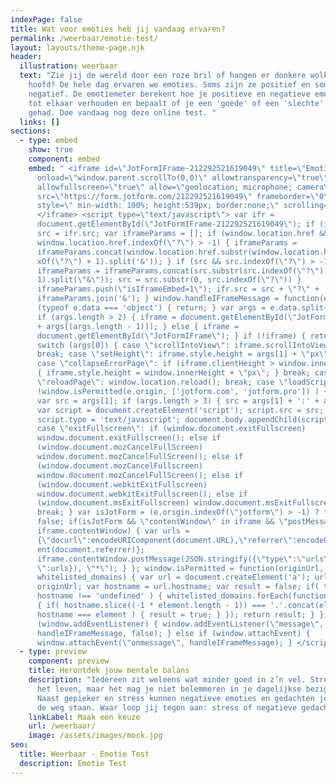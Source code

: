 ```yaml
---
indexPage: false
title: Wat voor emoties heb jij vandaag ervaren?
permalink: /weerbaar/emotie-test/
layout: layouts/theme-page.njk
header:
  illustration: weerbaar
  text: "Zie jij de wereld door een roze bril of hangen er donkere wolken boven je
    hoofd? De hele dag ervaren we emoties. Soms zijn ze positief en soms
    negatief. De emotiemeter berekent hoe je positieve en negatieve emoties zich
    tot elkaar verhouden en bepaalt of je een 'goede' of een 'slechte' dag hebt
    gehad. Doe vandaag nog deze online test. "
  links: []
sections:
  - type: embed
    show: true
    component: embed
    embed: " <iframe id=\"JotFormIFrame-212292521619049\" title=\"Emotie Test\"
      onload=\"window.parent.scrollTo(0,0)\" allowtransparency=\"true\"
      allowfullscreen=\"true\" allow=\"geolocation; microphone; camera\"
      src=\"https://form.jotform.com/212292521619049\" frameborder=\"0\"
      style=\" min-width: 100%; height:539px; border:none;\" scrolling=\"no\" >
      </iframe> <script type=\"text/javascript\"> var ifr =
      document.getElementById(\"JotFormIFrame-212292521619049\"); if (ifr) { var
      src = ifr.src; var iframeParams = []; if (window.location.href &&
      window.location.href.indexOf(\"?\") > -1) { iframeParams =
      iframeParams.concat(window.location.href.substr(window.location.href.inde\
      xOf(\"?\") + 1).split('&')); } if (src && src.indexOf(\"?\") > -1) {
      iframeParams = iframeParams.concat(src.substr(src.indexOf(\"?\") +
      1).split(\"&\")); src = src.substr(0, src.indexOf(\"?\")) }
      iframeParams.push(\"isIframeEmbed=1\"); ifr.src = src + \"?\" +
      iframeParams.join('&'); } window.handleIFrameMessage = function(e) { if
      (typeof e.data === 'object') { return; } var args = e.data.split(\":\");
      if (args.length > 2) { iframe = document.getElementById(\"JotFormIFrame-\"
      + args[(args.length - 1)]); } else { iframe =
      document.getElementById(\"JotFormIFrame\"); } if (!iframe) { return; }
      switch (args[0]) { case \"scrollIntoView\": iframe.scrollIntoView();
      break; case \"setHeight\": iframe.style.height = args[1] + \"px\"; break;
      case \"collapseErrorPage\": if (iframe.clientHeight > window.innerHeight)
      { iframe.style.height = window.innerHeight + \"px\"; } break; case
      \"reloadPage\": window.location.reload(); break; case \"loadScript\": if(
      !window.isPermitted(e.origin, ['jotform.com', 'jotform.pro']) ) { break; }
      var src = args[1]; if (args.length > 3) { src = args[1] + ':' + args[2]; }
      var script = document.createElement('script'); script.src = src;
      script.type = 'text/javascript'; document.body.appendChild(script); break;
      case \"exitFullscreen\": if (window.document.exitFullscreen)
      window.document.exitFullscreen(); else if
      (window.document.mozCancelFullScreen)
      window.document.mozCancelFullScreen(); else if
      (window.document.mozCancelFullscreen)
      window.document.mozCancelFullScreen(); else if
      (window.document.webkitExitFullscreen)
      window.document.webkitExitFullscreen(); else if
      (window.document.msExitFullscreen) window.document.msExitFullscreen();
      break; } var isJotForm = (e.origin.indexOf(\"jotform\") > -1) ? true :
      false; if(isJotForm && \"contentWindow\" in iframe && \"postMessage\" in
      iframe.contentWindow) { var urls =
      {\"docurl\":encodeURIComponent(document.URL),\"referrer\":encodeURICompon\
      ent(document.referrer)};
      iframe.contentWindow.postMessage(JSON.stringify({\"type\":\"urls\",\"value\
      \":urls}), \"*\"); } }; window.isPermitted = function(originUrl,
      whitelisted_domains) { var url = document.createElement('a'); url.href =
      originUrl; var hostname = url.hostname; var result = false; if( typeof
      hostname !== 'undefined' ) { whitelisted_domains.forEach(function(element)
      { if( hostname.slice((-1 * element.length - 1)) === '.'.concat(element) ||
      hostname === element ) { result = true; } }); return result; } }; if
      (window.addEventListener) { window.addEventListener(\"message\",
      handleIFrameMessage, false); } else if (window.attachEvent) {
      window.attachEvent(\"onmessage\", handleIFrameMessage); } </script>"
  - type: preview
    component: preview
    title: Herontdek jouw mentale balans
    description: "Iedereen zit weleens wat minder goed in z’n vel. Stress hoort bij
      het leven, maar het mag je niet belemmeren in je dagelijkse bezigheden.
      Naast gepieker en stress kunnen negatieve emoties en gedachten je ook in
      de weg staan. Waar loop jij tegen aan: stress of negatieve gedachten?"
    linkLabel: Maak een keuze
    url: /weerbaar/
    image: /assets/images/mock.jpg
seo:
  title: Weerbaar - Emotie Test
  description: Emotie Test
---
```

